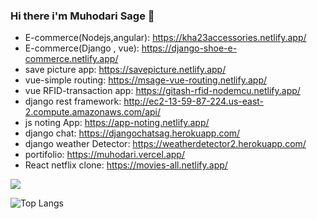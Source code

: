 ### Hi there i'm Muhodari Sage 👋

- E-commerce(Nodejs,angular): https://kha23accessories.netlify.app/   
- E-commerce(Django , vue): https://django-shoe-e-commerce.netlify.app/                                                                                                             
- save picture app: https://savepicture.netlify.app/
- vue-simple routing: https://msage-vue-routing.netlify.app/
- vue RFID-transaction app: https://gitash-rfid-nodemcu.netlify.app/
- django rest framework: http://ec2-13-59-87-224.us-east-2.compute.amazonaws.com/api/
- js noting App: https://app-noting.netlify.app/
- django chat: https://djangochatsag.herokuapp.com/
- django weather Detector: https://weatherdetector2.herokuapp.com/
- portifolio: https://muhodari.vercel.app/
- React netflix clone: https://movies-all.netlify.app/

![](https://visitor-badge.laobi.icu/badge?page_id=Muhodari.Muhodari)



![Top Langs](https://github-readme-stats.vercel.app/api/top-langs/?username=Muhodari&theme=tokyonight)
